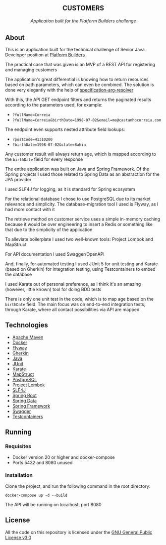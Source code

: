 <div align="center">
  <h2 align="center">CUSTOMERS</h2>
  <h6 align="center">Application built for the Platform Builders challenge</h6>
</div>

## About

This is an application built for the technical challenge of Senior Java Developer position at [Platform Builders](https://platformbuilders.io/)

The practical case that was given is an MVP of a REST API for registering and managing customers

The application's great differential is knowing how to return resources based on path parameters, which can even be combined. The solution is done very elegantly with the help of [specification-arg-resolver](https://github.com/tkaczmarzyk/specification-arg-resolver)

With this, the API GET endpoint filters and returns the paginated results according to the parameters used, for example:

- `?fullName=Correia`
- `?fullName=Correia&birthDate=1998-07-02&email=me@castanhocorreia.com`

The endpoint even supports nested attribute field lookups:

- `?postCode=41310200`
- `?birthDate=1998-07-02&state=Bahia`

Any customer result will always return age, which is mapped according to the `birthDate` field for every response

The entire application was built on Java and Spring Framework. Of the Spring projects I used those related to Spring Data as an abstraction for the JPA provider

I used SLF4J for logging, as it is standard for Spring ecosystem

For the relational database I chose to use PostgreSQL due to its market relevance and simplicity. The database-migration tool I used is Flyway, as I had more contact with it

The retrieve method on customer service uses a simple in-memory caching because it would be over engineering to insert a Redis or something like that due to the simplicity of the application

To alleviate boilerplate I used two well-known tools: Project Lombok and MapStruct

For API documentation I used Swagger/OpenAPI

And, finally, for automated testing I used JUnit 5 for unit testing and Karate (based on Gherkin) for integration testing, using Testcontainers to embed the database

I used Karate out of personal preference, as I think it's an amazing (however, little known) tool for doing BDD tests

There is only one unit test in the code, which is to map age based on the `birthDate` field. The main focus was on end-to-end integration tests, through Karate, where all contact possibilities via API are mapped

## Technologies

- [Apache Maven](https://maven.apache.org/)
- [Docker](https://www.docker.com/)
- [Flyway](https://flywaydb.org/)
- [Gherkin](https://cucumber.io/docs/gherkin/)
- [Java](https://www.oracle.com/java/)
- [JUnit](https://junit.org/junit5/)
- [Karate](https://github.com/karatelabs/karate)
- [MapStruct](https://mapstruct.org/)
- [PostgreSQL](https://www.postgresql.org/)
- [Project Lombok](https://projectlombok.org/)
- [SLF4J](https://www.slf4j.org/)
- [Spring Boot](https://spring.io/projects/spring-boot)
- [Spring Data](https://spring.io/projects/spring-data)
- [Spring Framework](https://spring.io/projects/spring-framework)
- [Swagger](https://swagger.io/)
- [Testcontainers](https://www.testcontainers.org/)

## Running

### Requisites

- Docker version 20 or higher and docker-compose
- Ports 5432 and 8080 unused

### Installation

Clone the project, and run the following command in the root directory:

```
docker-compose up -d --build
```

The API will be running on localhost, port 8080

## License

All the code on this repository is licensed under the [GNU General Public License v3.0](https://www.gnu.org/licenses/gpl-3.0.en.html)